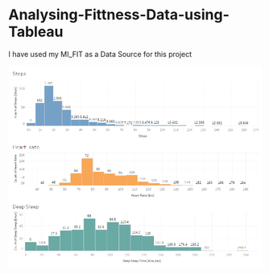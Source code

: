 # Analysing-Fittness-Data-using-Tableau
I have used my MI_FIT as a Data Source for this project

![MI_FIT DATA](https://raw.githubusercontent.com/Achalmahale/Analysing-Fittness-Data-using-Tableau/master/MI_FIT%20DATA.png)
